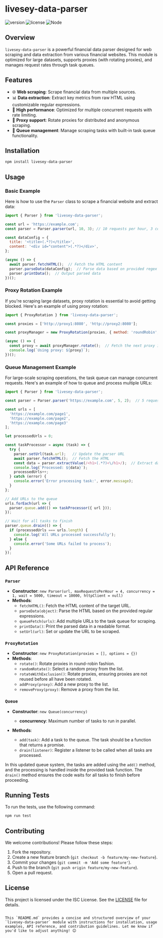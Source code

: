 # livesey-data-parser

![version](https://img.shields.io/badge/version-1.0.3-blue)
![license](https://img.shields.io/badge/license-MIT-green)
![Node](https://img.shields.io/badge/node-%3E%3D16.0.0-orange)

## Overview

`livesey-data-parser` is a powerful financial data parser designed for web scraping and data extraction from various financial websites. This module is optimized for large datasets, supports proxies (with rotating proxies), and manages request rates through task queues.

## Features

- 🌐 **Web scraping**: Scrape financial data from multiple sources.
- 📊 **Data extraction**: Extract key metrics from raw HTML using customizable regular expressions.
- 🚀 **High performance**: Optimized for multiple concurrent requests with rate limiting.
- 🔁 **Proxy support**: Rotate proxies for distributed and anonymous scraping.
- 🎯 **Queue management**: Manage scraping tasks with built-in task queue functionality.

## Installation

```bash
npm install livesey-data-parser
```

## Usage

### Basic Example

Here is how to use the `Parser` class to scrape a financial website and extract data:

```js
import { Parser } from 'livesey-data-parser';

const url = 'https://example.com';
const parser = Parser.parser(url, 10, 3); // 10 requests per hour, 3 concurrent tasks

const dataConfig = {
  title: '<title>(.*?)</title>',
  content: '<div id="content">(.*?)</div>',
};

(async () => {
  await parser.fetchHTML();  // Fetch the HTML content
  parser.parseData(dataConfig);  // Parse data based on provided regex
  parser.printData();  // Output parsed data
})();
```

### Proxy Rotation Example

If you're scraping large datasets, proxy rotation is essential to avoid getting blocked. Here's an example of using proxy rotation:

```js
import { ProxyRotation } from 'livesey-data-parser';

const proxies = ['http://proxy1:8080', 'http://proxy2:8080'];

const proxyManager = new ProxyRotation(proxies, { method: 'roundRobin', timeout: 5000 });

(async () => {
  const proxy = await proxyManager.rotate();  // Fetch the next proxy in round-robin
  console.log(`Using proxy: ${proxy}`);
})();
```

### Queue Management Example

For large-scale scraping operations, the task queue can manage concurrent requests. Here's an example of how to queue and process multiple URLs:

```js
import { Parser } from 'livesey-data-parser';

const parser = Parser.parser('https://example.com', 5, 2);  // 5 requests per hour, 2 concurrent tasks

const urls = [
  'https://example.com/page1',
  'https://example.com/page2',
  'https://example.com/page3'
];

let processedUrls = 0;

const taskProcessor = async (task) => {
  try {
    parser.setUrl(task.url);   // Update the parser URL
    await parser.fetchHTML();  // Fetch the HTML
    const data = parser.extractValue(/<h1>(.*?)<\/h1>/);  // Extract data from the page
    console.log(`Processed: ${data}`);
    processedUrls++;
  } catch (error) {
    console.error('Error processing task:', error.message);
  }
};

// Add URLs to the queue
urls.forEach(url => {
  parser.queue.add(() => taskProcessor({ url }));
});

// Wait for all tasks to finish
parser.queue.drain(() => {
  if (processedUrls === urls.length) {
    console.log('All URLs processed successfully');
  } else {
    console.error('Some URLs failed to process');
  }
});
```

## API Reference

### `Parser`

- **Constructor**: `new Parser(url, maxRequestsPerHour = 4, concurrency = 1, wait = 5000, timeout = 10000, httpClient = null)`
- **Methods**:
  - `fetchHTML()`: Fetch the HTML content of the target URL.
  - `parseData(object)`: Parse the HTML based on the provided regular expressions.
  - `queueFetch(urls)`: Add multiple URLs to the task queue for scraping.
  - `printData()`: Print the parsed data in a readable format.
  - `setUrl(url)`: Set or update the URL to be scraped.

### `ProxyRotation`

- **Constructor**: `new ProxyRotation(proxies = [], options = {})`
- **Methods**:
  - `rotate()`: Rotate proxies in round-robin fashion.
  - `randomRotate()`: Select a random proxy from the list.
  - `rotateWithExclusion()`: Rotate proxies, ensuring proxies are not reused before all have been rotated.
  - `addProxy(proxy)`: Add a new proxy to the list.
  - `removeProxy(proxy)`: Remove a proxy from the list.

### `Queue`

- **Constructor**: `new Queue(concurrency)`
  - **concurrency**: Maximum number of tasks to run in parallel.
  
- **Methods**:
  - `add(task)`: Add a task to the queue. The task should be a function that returns a promise.
  - `drain(listener)`: Register a listener to be called when all tasks are processed.

In this updated queue system, the tasks are added using the `add()` method, and the processing is handled inside the provided task function. The `drain()` method ensures the code waits for all tasks to finish before proceeding.

## Running Tests

To run the tests, use the following command:

```bash
npm run test
```

## Contributing

We welcome contributions! Please follow these steps:

1. Fork the repository.
2. Create a new feature branch (`git checkout -b feature/my-new-feature`).
3. Commit your changes (`git commit -m 'Add some feature'`).
4. Push to the branch (`git push origin feature/my-new-feature`).
5. Open a pull request.

## License

This project is licensed under the ISC License. See the [LICENSE](./LICENSE) file for details.
```

This `README.md` provides a concise and structured overview of your `livesey-data-parser` module with instructions for installation, usage examples, API reference, and contribution guidelines. Let me know if you'd like to adjust anything! 😊